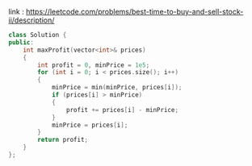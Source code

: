 link : https://leetcode.com/problems/best-time-to-buy-and-sell-stock-ii/description/

```cpp
class Solution {
public:
    int maxProfit(vector<int>& prices) 
    {
        int profit = 0, minPrice = 1e5;
        for (int i = 0; i < prices.size(); i++) 
        {
            minPrice = min(minPrice, prices[i]);
            if (prices[i] > minPrice) 
            {
                profit += prices[i] - minPrice;
            }
            minPrice = prices[i];
        }
        return profit;
    }
};

```

